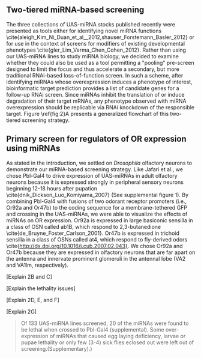 ## Two-tiered miRNA-based screening

The three collections of UAS-miRNA stocks published recently were presented as tools either for identifying novel miRNA functions \cite{aleigh_Kim_Ni_Duan_et_al__2012,shauser_Forstemann_Basler_2012} or for use in the context of screens for modifiers of existing developmental phenotypes \cite{gler_Lim_Verma_Chen_Cohen_2012}. Rather than using our UAS-miRNA lines to study miRNA biology, we decided to examine whether they could also be used as a tool permitting a "pooling" pre-screen designed to limit the focus and thus accelerate a secondary, but more traditional RNAi-based loss-of-function screen. In such a scheme, after identifying miRNAs whose overexpression induces a phenotype of interest, bioinformatic target prediction provides a list of candidate genes for a follow-up RNAi screen. Since miRNAs inhibit the translation of or induce degradation of their target mRNAs, any phenotype observed with miRNA overexpression should be replicable via RNAi knockdown of the responsible target. Figure \ref{fig:2}A presents a generalized flowchart of this two-tiered screening strategy.


## Primary screen for regulators of OR expression using miRNAs

As stated in the introduction, we settled on *Drosophila* olfactory neurons to demonstrate our miRNA-based screening strategy. Like Jafari et al., we chose Pbl-Gal4 to drive expression of UAS-miRNAs in adult olfactory neurons because it is expressed strongly in peripheral sensory neurons beginning 12-18 hours after pupation \cite{dnik_Dickson_Luo_Komiyama_2007} (See supplemental figure 1). By combining Pbl-Gal4 with fusions of two odorant receptor promoters (i.e., Or92a and Or47b) to the coding sequence for a membrane-tethered GFP and crossing in the UAS-miRNAs, we were able to visualize the effects of miRNAs on OR expression. Or92a is expressed in large basiconic sensilla in a class of OSN called ab1B, which respond to 2,3-butanedione \cite{de_Bruyne_Foster_Carlson_2001}. Or47b is expressed in trichoid sensilla in a class of OSNs called at4, which respond to fly-derived odors \cite{http://dx.doi.org/10.1016/j.cub.2007.02.043}. We chose Or92a and Or47b because they are expressed in olfactory neurons that are far apart on the antenna and innervate prominent glomeruli in the antennal lobe (VA2 and VA1lm, respectively).


[Explain 2B and C]

[Explain the lethality issues]

[Explain 2D, E, and F]

[Explain 2G]

> Of 133 UAS-miRNA lines screened, 20 of the miRNAs were found to be lethal when crossed to Pbl-Gal4 (supplemental). Some over-expression of miRNAs that caused egg laying deficiency, larvae or pupae lethality or only few (3-4) sick flies eclosed out were left out of screening.(Supplementary).)
